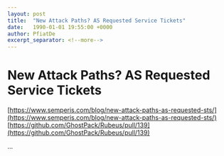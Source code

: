 ```yaml
---
layout: post
title:  "New Attack Paths? AS Requested Service Tickets"
date:   1990-01-01 19:55:00 +0000
author: PfiatDe
excerpt_separator: <!--more-->
---
```


# New Attack Paths? AS Requested Service Tickets
[https://www.semperis.com/blog/new-attack-paths-as-requested-sts/](https://www.semperis.com/blog/new-attack-paths-as-requested-sts/)
[https://github.com/GhostPack/Rubeus/pull/139](https://github.com/GhostPack/Rubeus/pull/139)

...
<!--more-->

